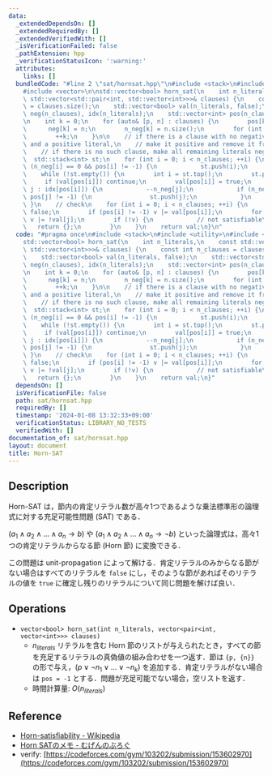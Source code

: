 ```yaml
---
data:
  _extendedDependsOn: []
  _extendedRequiredBy: []
  _extendedVerifiedWith: []
  _isVerificationFailed: false
  _pathExtension: hpp
  _verificationStatusIcon: ':warning:'
  attributes:
    links: []
  bundledCode: "#line 2 \"sat/hornsat.hpp\"\n#include <stack>\n#include <utility>\n\
    #include <vector>\n\nstd::vector<bool> horn_sat(\n    int n_literals,\n    const\
    \ std::vector<std::pair<int, std::vector<int>>>& clauses) {\n    const int n_clauses\
    \ = clauses.size();\n    std::vector<bool> val(n_literals, false);\n    std::vector<std::vector<int>>\
    \ neg(n_clauses), idx(n_literals);\n    std::vector<int> pos(n_clauses), n_neg(n_clauses);\n\
    \n    int k = 0;\n    for (auto& [p, n] : clauses) {\n        pos[k] = p;\n  \
    \      neg[k] = n;\n        n_neg[k] = n.size();\n        for (int i : n) idx[i].push_back(k);\n\
    \        ++k;\n    }\n\n    // if there is a clause with no negative literals\
    \ and a positive literal,\n    // make it positive and remove it from other clauses.\n\
    \    // if there is no such clause, make all remaining literals negative.\n  \
    \  std::stack<int> st;\n    for (int i = 0; i < n_clauses; ++i) {\n        if\
    \ (n_neg[i] == 0 && pos[i] != -1) {\n            st.push(i);\n        }\n    }\n\
    \    while (!st.empty()) {\n        int i = st.top();\n        st.pop();\n   \
    \     if (val[pos[i]]) continue;\n        val[pos[i]] = true;\n        for (int\
    \ j : idx[pos[i]]) {\n            --n_neg[j];\n            if (n_neg[j] == 0 &&\
    \ pos[j] != -1) {\n                st.push(j);\n            }\n        }\n   \
    \ }\n    // check\n    for (int i = 0; i < n_clauses; ++i) {\n        bool v =\
    \ false;\n        if (pos[i] != -1) v |= val[pos[i]];\n        for (int j : neg[i])\
    \ v |= !val[j];\n        if (!v) {\n            // not satisfiable\n         \
    \   return {};\n        }\n    }\n    return val;\n}\n"
  code: "#pragma once\n#include <stack>\n#include <utility>\n#include <vector>\n\n\
    std::vector<bool> horn_sat(\n    int n_literals,\n    const std::vector<std::pair<int,\
    \ std::vector<int>>>& clauses) {\n    const int n_clauses = clauses.size();\n\
    \    std::vector<bool> val(n_literals, false);\n    std::vector<std::vector<int>>\
    \ neg(n_clauses), idx(n_literals);\n    std::vector<int> pos(n_clauses), n_neg(n_clauses);\n\
    \n    int k = 0;\n    for (auto& [p, n] : clauses) {\n        pos[k] = p;\n  \
    \      neg[k] = n;\n        n_neg[k] = n.size();\n        for (int i : n) idx[i].push_back(k);\n\
    \        ++k;\n    }\n\n    // if there is a clause with no negative literals\
    \ and a positive literal,\n    // make it positive and remove it from other clauses.\n\
    \    // if there is no such clause, make all remaining literals negative.\n  \
    \  std::stack<int> st;\n    for (int i = 0; i < n_clauses; ++i) {\n        if\
    \ (n_neg[i] == 0 && pos[i] != -1) {\n            st.push(i);\n        }\n    }\n\
    \    while (!st.empty()) {\n        int i = st.top();\n        st.pop();\n   \
    \     if (val[pos[i]]) continue;\n        val[pos[i]] = true;\n        for (int\
    \ j : idx[pos[i]]) {\n            --n_neg[j];\n            if (n_neg[j] == 0 &&\
    \ pos[j] != -1) {\n                st.push(j);\n            }\n        }\n   \
    \ }\n    // check\n    for (int i = 0; i < n_clauses; ++i) {\n        bool v =\
    \ false;\n        if (pos[i] != -1) v |= val[pos[i]];\n        for (int j : neg[i])\
    \ v |= !val[j];\n        if (!v) {\n            // not satisfiable\n         \
    \   return {};\n        }\n    }\n    return val;\n}"
  dependsOn: []
  isVerificationFile: false
  path: sat/hornsat.hpp
  requiredBy: []
  timestamp: '2024-01-08 13:32:33+09:00'
  verificationStatus: LIBRARY_NO_TESTS
  verifiedWith: []
documentation_of: sat/hornsat.hpp
layout: document
title: Horn-SAT
---
```


## Description

Horn-SAT は，節内の肯定リテラル数が高々1つであるような乗法標準形の論理式に対する充足可能性問題 (SAT) である．

$(a_1 \land a_2 \land \dots \land a_n \rightarrow b)$ や $(a_1 \land a_2 \land \dots \land a_n \rightarrow \lnot b)$ といった論理式は，高々1つの肯定リテラルからなる節 (Horn 節) に変換できる．

この問題は unit-propagation によって解ける．肯定リテラルのみからなる節がない場合はすべてのリテラルを `false` にし，そのような節があればそのリテラルの値を `true` に確定し残りのリテラルについて同じ問題を解けば良い．

## Operations

- `vector<bool> horn_sat(int n_literals, vector<pair<int, vector<int>>> clauses)`
    - $n_{literals}$ リテラルを含む Horn 節のリストが与えられたとき，すべての節を充足するリテラルの真偽値の組み合わせを一つ返す．節は `{p, {n}}` の形で与え，$(p \lor \lnot n_1 \lor \dots \lor \lnot n_k)$ を追加する．肯定リテラルがない場合は `pos = -1` とする．問題が充足可能でない場合，空リストを返す．
    - 時間計算量: $O(n_{literals})$

## Reference

- [Horn-satisfiability - Wikipedia](https://en.wikipedia.org/wiki/Horn-satisfiability)
- [Horn SATのメモ - むげんのぶろぐ](https://mugen1337.hatenablog.com/entry/2021/08/22/230456)
- verify: [https://codeforces.com/gym/103202/submission/153602970](https://codeforces.com/gym/103202/submission/153602970)